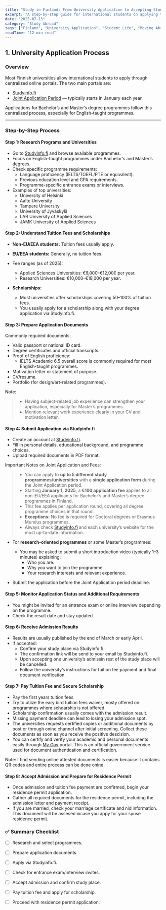 ```yaml
---
title: "Study in Finland: From University Application to Accepting Study place"
excerpt: "A step-by-step guide for international students on applying to Finnish universities and confirming the student rights."
date: "2025-07-13"
category: "Study Abroad"
tags: ["Finland", "University Application", "Student Life", "Moving Abroad"]
readTime: "12 min read"
---
```


## 1. University Application Process

### Overview
Most Finnish universities allow international students to apply through centralized online portals. The two main portals are:

- [Studyinfo.fi](https://studyinfo.fi/)
- [Joint Application Period](https://studyinfo.fi/en/) — typically starts in January each year.

Applications for Bachelor’s and Master’s degree programmes follow this centralized process, especially for English-taught programmes.

---

### Step-by-Step Process

#### Step 1: Research Programs and Universities

- Go to [Studyinfo.fi](https://studyinfo.fi/) and browse available programmes.
- Focus on English-taught programmes under Bachelor's and Master’s degrees. 
- Check specific programme requirements:
  - Language proficiency (IELTS/TOEFL/PTE or equivalent).
  - Previous education level and GPA requirements.
  - Programme-specific entrance exams or interviews.
- Examples of top universities:
  - University of Helsinki
  - Aalto University
  - Tampere University
  - University of Jyväskylä
  - LAB University of Applied Sciences
  - JAMK University of Applied Sciences

#### Step 2: Understand Tuition Fees and Scholarships

- **Non-EU/EEA students:** Tuition fees usually apply.
- **EU/EEA students:** Generally, no tuition fees.
- Fee ranges (as of 2025):
  - Applied Sciences Universities: €6,000–€12,000 per year.
  - Research Universities: €10,000–€18,000 per year.

- **Scholarships:**
  - Most universities offer scholarships covering 50–100% of tuition fees.
  - You usually apply for a scholarship along with your degree application via Studyinfo.fi.

#### Step 3: Prepare Application Documents

Commonly required documents:
- Valid passport or national ID card.
- Degree certificates and official transcripts.
- Proof of English proficiency:
  - IELTS Academic 6.5 overall score is commonly required for most English-taught programmes.
- Motivation letter or statement of purpose.
- CV/resume.
- Portfolio (for design/art-related programmes).

Note:  
> - Having subject-related job experience can strengthen your application, especially for Master’s programmes.
> - Mention relevant work experience clearly in your CV and motivation letter. 

#### Step 4: Submit Application via Studyinfo.fi

- Create an account at [Studyinfo.fi](https://studyinfo.fi/).
- Fill in personal details, educational background, and programme choices.
- Upload required documents in PDF format.

Important Notes on Joint Application and Fees:
> - You can apply to **up to 5 different study programmes/universities** with a **single application form** during the Joint Application period.
> - Starting **January 1, 2025**, a **€100 application fee** applies to all non-EU/EEA applicants for Bachelor’s and Master’s degree programmes in Finland.
> - This fee applies per application round, covering all degree programme choices in that round.
> - **Exceptions:** No fee is required for Doctoral degrees or Erasmus Mundus programmes.
> - Always check [Studyinfo.fi](https://studyinfo.fi/) and each university’s website for the most up-to-date information.

- For **research-oriented programmes** or some Master’s programmes:
  - You may be asked to submit a short introduction video (typically 1–3 minutes) explaining:
    - Who you are.
    - Why you want to join the programme.
    - Your research interests and relevant experience.

- Submit the application before the Joint Application period deadline.


#### Step 5: Monitor Application Status and Additional Requirements

- You might be invited for an entrance exam or online interview depending on the programme.
- Check the result date and stay updated.

#### Step 6: Receive Admission Results

- Results are usually published by the end of March or early April.
- If accepted:
  - Confirm your study place via Studyinfo.fi.
  - The confirmation link will be send to your email by Studyinfo.fi.
  - Upon accepting one university’s admissin rest of the study place will be cancelled.
  - Follow the university’s instructions for tuition fee payment and final document verification.

#### Step 7: Pay Tuition Fee and Secure Scholarship

- Pay the first years tuition fees.
- Try to utiize the eary bird tuition fees waiver, mosty offered on programmes where schoarship is not 
offered.
- Scholarship confirmation usually comes with the admission result.
- Missing payment deadline can lead to losing your admission spot.
- The universities requests certified copies or additional documents by post or through onine channel after initial screening. Collect these documents as soon as you receive the positive descision.
- You can certify and verify your academic and personal documents easily through [My Gov](https://www.mygov.bd/) portal. This is an official government service used for document authentication and certification.

Note:
I find sending online attested documents is easier because it contains QR codes and entire process can be 
done onine. 

#### Step 8: Accept Admission and Prepare for Residence Permit

- Once admission and tuition fee payment are confirmed, begin your residence permit application.
- Gather all required documents for the residence permit, including the admission letter and payment receipt.
- If you are married, check your marriage certificate and nid information. This document will be assesed incase
you appy for your spuse residence permit.

### ✅ Summary Checklist  

- [ ] Research and select programmes.  
- [ ] Prepare application documents.  
- [ ] Apply via Studyinfo.fi.  
- [ ] Check for entrance exam/interview invites.  
- [ ] Accept admission and confirm study place.  
- [ ] Pay tuition fee and apply for scholarship.  
- [ ] Proceed with residence permit application.  

